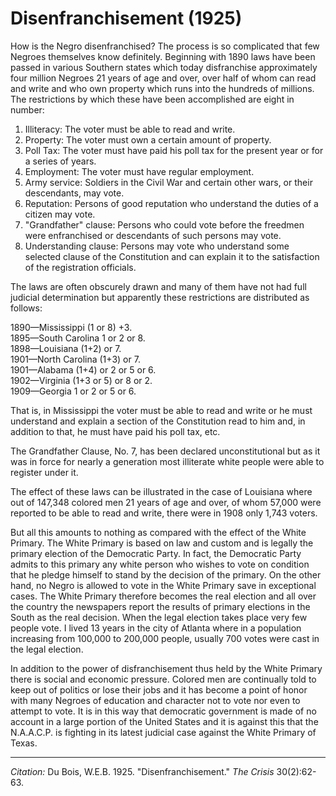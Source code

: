 # Disenfranchisement (1925)


How is the Negro disenfranchised? The process is so complicated that few Negroes themselves know definitely. Beginning with 1890 laws have been passed in various Southern states which today disfranchise approximately four million Negroes 21 years of age and over, over half of whom can read and write and who own property which runs into the hundreds of millions. The restrictions by which these have been accomplished are eight in number:
1. Illiteracy: The voter must be able to read and write.
2. Property: The voter must own a certain amount of property.
3. Poll Tax: The voter must have paid his poll tax for the present year or for a series of years.
4. Employment: The voter must have regular employment.
5. Army service: Soldiers in the Civil War and certain other wars, or their descendants, may vote.
6. Reputation: Persons of good reputation who understand the duties of a citizen may vote.
7. "Grandfather" clause: Persons who could vote before the freedmen were enfranchised or descendants of such persons may vote.
8. Understanding clause: Persons may vote who understand some selected clause of the Constitution and can explain it to the satisfaction of the registration officials.

The laws are often obscurely drawn and many of them have not had full judicial determination but apparently these restrictions are distributed as follows:

1890—Mississippi (1 or 8) +3.    
1895—South Carolina 1 or 2 or 8.    
1898—Louisiana (1+2) or 7.    
1901—North Carolina (1+3) or 7.    
1901—Alabama (1+4) or 2 or 5 or 6.    
1902—Virginia (1+3 or 5) or 8 or 2.    
1909—Georgia 1 or 2 or 5 or 6.    

That is, in Mississippi the voter must be able to read and write or he must understand and explain a section of the Constitution read to him and, in addition to that, he must have paid his poll tax, etc.

The Grandfather Clause, No. 7, has been declared unconstitutional but as it was in force for nearly a generation most illiterate white people were able to register under it.

The effect of these laws can be illustrated in the case of Louisiana where out of 147,348 colored men 21 years of age and over, of whom 57,000 were reported to be able to read and write, there were in 1908 only 1,743 voters.

But all this amounts to nothing as compared with the effect of the White Primary. The White Primary is based on law and custom and is legally the primary election of the Democratic Party. In fact, the Democratic Party admits to this primary any white person who wishes to vote on condition that he pledge himself to stand by the decision of the primary. On the other hand, no Negro is allowed to vote in the White Primary save in exceptional cases. The White Primary therefore becomes the real election and all over the country the newspapers report the results of primary elections in the South as the real decision. When the legal election takes place very few people vote. I lived 13 years in the city of Atlanta where in a population increasing from 100,000 to 200,000 people, usually 700 votes were cast in the legal election.

In addition to the power of disfranchisement thus held by the White Primary there is social and economic pressure. Colored men are continually told to keep out of politics or lose their jobs and it has become a point of honor with many Negroes of education and character not to vote nor even to attempt to vote. It is in this way that democratic government is made of no account in a large portion of the United States and it is against this that the N.A.A.C.P. is fighting in its latest judicial case against the White Primary of Texas.

_________________
*Citation:* Du Bois, W.E.B. 1925. "Disenfranchisement." *The Crisis*  30(2):62-63.
